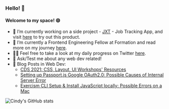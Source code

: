 ### Hello! 👋

#### Welcome to my space! 😄

- 🔭 I’m currently working on a side project - [JXT](https://github.com/ngl4/JXT_v1.0) - Job Tracking App, and visit [here](https://jxt-app-v1.herokuapp.com/) to try out this product. 
- 🌱 I’m currently a Frontend Engineering Fellow at Formation and read more on my journey [here](https://github.com/ngl4/formation_journey). 
- 💪🏼 Feel free to take a look at my daily progress on Twitter [here](https://twitter.com/BCStory2).
- 💬 Ask/Test me about any web dev related! 
- 📝 Blog Posts in Web Dev: 
  - [CDS 2021: CSS, Layout, UI Workshops' Resources](https://dev.to/ngl4/css-layout-ui-2a66)
  - [Setting up Passport.js Google OAuth2.0: Possible Causes of Internal Server Error](https://dev.to/ngl4/setting-up-passportjs-google-oauth20-possible-causes-of-internal-server-error-2i33)
  - [Exercism CLI Setup & Install JavaScript locally: Possible Errors on a Mac](https://dev.to/ngl4/exercism-cli-setup-install-javascript-locally-possible-errors-on-a-mac-j66)
<!--   - [JavaScript: Do you know? Documentation Series](https://dev.to/ngl4/welcome-3n4b) -->

![Cindy's GitHub stats](https://github-readme-stats.vercel.app/api?username=ngl4&show_icons=true&theme=tokyonight)



<!--
**ngl4/ngl4** is a ✨ _special_ ✨ repository because its `README.md` (this file) appears on your GitHub profile.

Here are some ideas to get you started:

- 🔭 I’m currently working on ...
- 🌱 I’m currently learning ...
- 👯 I’m looking to collaborate on ...
- 🤔 I’m looking for help with ...
- 💬 Ask me about ...
- 📫 How to reach me: ...
- 😄 Pronouns: ...
- ⚡ Fun fact: ...
-->
